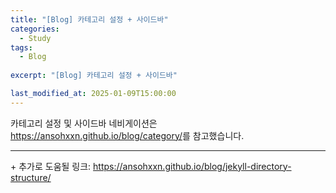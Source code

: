 ```yaml
---
title: "[Blog] 카테고리 설정 + 사이드바"
categories:
  - Study
tags:
  - Blog
  
excerpt: "[Blog] 카테고리 설정 + 사이드바"

last_modified_at: 2025-01-09T15:00:00
---
```


카테고리 설정 및 사이드바 네비게이션은 <https://ansohxxn.github.io/blog/category/>를 참고했습니다.

---

\+ 추가로 도움될 링크: <https://ansohxxn.github.io/blog/jekyll-directory-structure/>